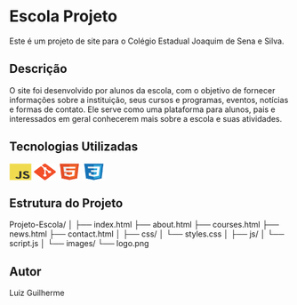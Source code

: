 # Escola Projeto

Este é um projeto de site para o Colégio Estadual Joaquim de Sena e Silva.

## Descrição

O site foi desenvolvido por alunos da escola, com o objetivo de fornecer informações sobre a instituição, seus cursos e programas, eventos, notícias e formas de contato. Ele serve como uma plataforma para alunos, pais e interessados em geral conhecerem mais sobre a escola e suas atividades.

## Tecnologias Utilizadas

<div>
<img align="center" alt="JS" height="30" width="40" src="https://raw.githubusercontent.com/devicons/devicon/master/icons/javascript/javascript-original.svg"> 
<img align="center" alt="git" height="30" width="40" src="https://raw.githubusercontent.com/devicons/devicon/master/icons/git/git-original.svg">
<img align="center" alt="HTML" height="30" width="40" src="https://raw.githubusercontent.com/devicons/devicon/master/icons/html5/html5-original.svg">
<img align="center" alt="CSS" height="30" width="40" src="https://raw.githubusercontent.com/devicons/devicon/master/icons/css3/css3-original.svg">
</div>

## Estrutura do Projeto

Projeto-Escola/
│
├── index.html
├── about.html
├── courses.html
├── news.html
├── contact.html
│
├── css/
│   └── styles.css
│
├── js/
│   └── script.js
│
└── images/
    └── logo.png

## Autor

Luiz Guilherme